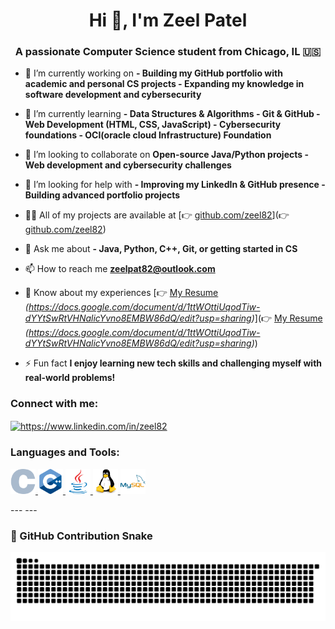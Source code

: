 <h1 align="center">Hi 👋, I'm Zeel Patel</h1>
<h3 align="center">A passionate Computer Science student from Chicago, IL 🇺🇸</h3>

- 🔭 I’m currently working on **- Building my GitHub portfolio with academic and personal CS projects - Expanding my knowledge in software development and cybersecurity**

- 🌱 I’m currently learning **- Data Structures & Algorithms - Git & GitHub - Web Development (HTML, CSS, JavaScript) - Cybersecurity foundations - OCI(oracle cloud Infrastructure) Foundation**

- 👯 I’m looking to collaborate on **Open-source Java/Python projects - Web development and cybersecurity challenges**

- 🤝 I’m looking for help with **- Improving my LinkedIn & GitHub presence - Building advanced portfolio projects**

- 👨‍💻 All of my projects are available at [👉 [github.com/zeel82](https://github.com/zeel82)](👉 [github.com/zeel82](https://github.com/zeel82))

- 💬 Ask me about **- Java, Python, C++, Git, or getting started in CS**

- 📫 How to reach me ****zeelpat82@outlook.com****

- 📄 Know about my experiences [👉 [My Resume](https://github.com/zeel82/Zeel-Resume) *(https://docs.google.com/document/d/1ttWOttiUqodTiw-dYYtSwRtVHNalicYvno8EMBW86dQ/edit?usp=sharing)*](👉 [My Resume](https://github.com/zeel82/Zeel-Resume) *(https://docs.google.com/document/d/1ttWOttiUqodTiw-dYYtSwRtVHNalicYvno8EMBW86dQ/edit?usp=sharing)*)

- ⚡ Fun fact **I enjoy learning new tech skills and challenging myself with real-world problems!**

<h3 align="left">Connect with me:</h3>
<p align="left">
<a href="https://linkedin.com/in/https://www.linkedin.com/in/zeel82" target="blank"><img align="center" src="https://raw.githubusercontent.com/rahuldkjain/github-profile-readme-generator/master/src/images/icons/Social/linked-in-alt.svg" alt="https://www.linkedin.com/in/zeel82" height="30" width="40" /></a>
</p>

<h3 align="left">Languages and Tools:</h3>
<p align="left"> <a href="https://www.cprogramming.com/" target="_blank" rel="noreferrer"> <img src="https://raw.githubusercontent.com/devicons/devicon/master/icons/c/c-original.svg" alt="c" width="40" height="40"/> </a> <a href="https://www.w3schools.com/cpp/" target="_blank" rel="noreferrer"> <img src="https://raw.githubusercontent.com/devicons/devicon/master/icons/cplusplus/cplusplus-original.svg" alt="cplusplus" width="40" height="40"/> </a> <a href="https://www.java.com" target="_blank" rel="noreferrer"> <img src="https://raw.githubusercontent.com/devicons/devicon/master/icons/java/java-original.svg" alt="java" width="40" height="40"/> </a> <a href="https://www.linux.org/" target="_blank" rel="noreferrer"> <img src="https://raw.githubusercontent.com/devicons/devicon/master/icons/linux/linux-original.svg" alt="linux" width="40" height="40"/> </a> <a href="https://www.mysql.com/" target="_blank" rel="noreferrer"> <img src="https://raw.githubusercontent.com/devicons/devicon/master/icons/mysql/mysql-original-wordmark.svg" alt="mysql" width="40" height="40"/> </a> </p>
---
---

### 🐍 GitHub Contribution Snake
![snake gif](https://github.com/zeel0802/zeel0802/blob/output/snake.svg)
